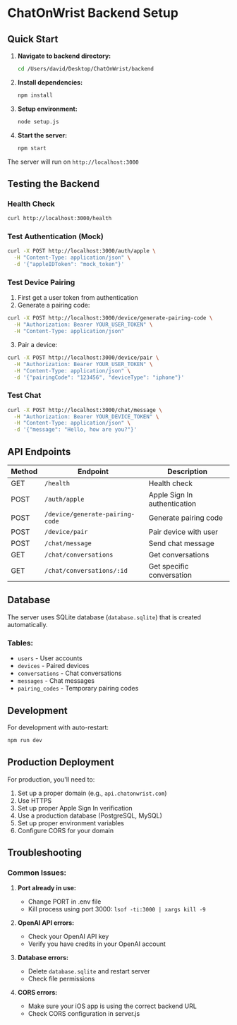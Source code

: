 # ChatOnWrist Backend Setup

## Quick Start

1. **Navigate to backend directory:**
   ```bash
   cd /Users/david/Desktop/ChatOnWrist/backend
   ```

2. **Install dependencies:**
   ```bash
   npm install
   ```

3. **Setup environment:**
   ```bash
   node setup.js
   ```

4. **Start the server:**
   ```bash
   npm start
   ```

The server will run on `http://localhost:3000`

## Testing the Backend

### Health Check
```bash
curl http://localhost:3000/health
```

### Test Authentication (Mock)
```bash
curl -X POST http://localhost:3000/auth/apple \
  -H "Content-Type: application/json" \
  -d '{"appleIDToken": "mock_token"}'
```

### Test Device Pairing
1. First get a user token from authentication
2. Generate a pairing code:
```bash
curl -X POST http://localhost:3000/device/generate-pairing-code \
  -H "Authorization: Bearer YOUR_USER_TOKEN" \
  -H "Content-Type: application/json"
```

3. Pair a device:
```bash
curl -X POST http://localhost:3000/device/pair \
  -H "Authorization: Bearer YOUR_USER_TOKEN" \
  -H "Content-Type: application/json" \
  -d '{"pairingCode": "123456", "deviceType": "iphone"}'
```

### Test Chat
```bash
curl -X POST http://localhost:3000/chat/message \
  -H "Authorization: Bearer YOUR_DEVICE_TOKEN" \
  -H "Content-Type: application/json" \
  -d '{"message": "Hello, how are you?"}'
```

## API Endpoints

| Method | Endpoint | Description |
|--------|----------|-------------|
| GET | `/health` | Health check |
| POST | `/auth/apple` | Apple Sign In authentication |
| POST | `/device/generate-pairing-code` | Generate pairing code |
| POST | `/device/pair` | Pair device with user |
| POST | `/chat/message` | Send chat message |
| GET | `/chat/conversations` | Get conversations |
| GET | `/chat/conversations/:id` | Get specific conversation |

## Database

The server uses SQLite database (`database.sqlite`) that is created automatically.

### Tables:
- `users` - User accounts
- `devices` - Paired devices
- `conversations` - Chat conversations
- `messages` - Chat messages
- `pairing_codes` - Temporary pairing codes

## Development

For development with auto-restart:
```bash
npm run dev
```

## Production Deployment

For production, you'll need to:
1. Set up a proper domain (e.g., `api.chatonwrist.com`)
2. Use HTTPS
3. Set up proper Apple Sign In verification
4. Use a production database (PostgreSQL, MySQL)
5. Set up proper environment variables
6. Configure CORS for your domain

## Troubleshooting

### Common Issues:

1. **Port already in use:**
   - Change PORT in .env file
   - Kill process using port 3000: `lsof -ti:3000 | xargs kill -9`

2. **OpenAI API errors:**
   - Check your OpenAI API key
   - Verify you have credits in your OpenAI account

3. **Database errors:**
   - Delete `database.sqlite` and restart server
   - Check file permissions

4. **CORS errors:**
   - Make sure your iOS app is using the correct backend URL
   - Check CORS configuration in server.js
